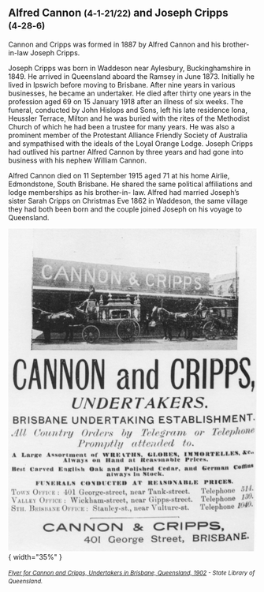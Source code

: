 ## Alfred Cannon <small>(4‑1‑21/22)</small> and Joseph Cripps <small>(4‑28‑6)</small>

Cannon and Cripps was formed in 1887 by Alfred Cannon and his brother-in-law Joseph Cripps. 

Joseph Cripps was born in Waddeson near Aylesbury, Buckinghamshire in 1849. He arrived in Queensland aboard the Ramsey in June 1873. Initially he lived in Ipswich before moving to Brisbane. After nine years in various businesses, he became an undertaker. He died after thirty one years in the profession aged 69 on 15 January 1918 after an illness of six weeks. The funeral, conducted by John Hislops and Sons, left his late residence Iona, Heussler Terrace, Milton and he was buried with the rites of the Methodist Church of which he had been a trustee for many years. He was also a prominent member of the Protestant Alliance Friendly Society of Australia and sympathised with the ideals of the Loyal Orange Lodge. Joseph Cripps had outlived his partner Alfred Cannon by three years and had gone into business with his nephew William Cannon.

Alfred Cannon died on 11 September 1915 aged 71 at his home Airlie, Edmondstone, South Brisbane. He shared the same political affiliations and lodge memberships as his brother-in- law. Alfred had married Joseph’s sister Sarah Cripps on Christmas Eve 1862 in Waddeson, the same village they had both been born and the couple joined Joseph on his voyage to Queensland.

![Flyer for Cannon and Cripps, Undertakers in Brisbane, Queensland, 1902](../assets/cannon-and-cripps-flyer.jpg){ width="35%" } 

*<small>[Flyer for Cannon and Cripps, Undertakers in Brisbane, Queensland, 1902](http://onesearch.slq.qld.gov.au/permalink/f/1upgmng/slq_alma21218761440002061) - State Library of Queensland. </small>*
